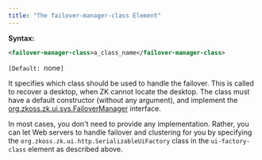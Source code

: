 ```yaml
---
title: "The failover-manager-class Element"
---
```


**Syntax:**

```xml
<failover-manager-class>a_class_name</failover-manager-class>
```

`[Default: `none`]`

It specifies which class should be used to handle the failover. This is
called to recover a desktop, when ZK cannot locate the desktop. The
class must have a default constructor (without any argument), and
implement the
[org.zkoss.zk.ui.sys.FailoverManager](https://www.zkoss.org/javadoc/latest/zk/org/zkoss/zk/ui/sys/FailoverManager.html)
interface.

In most cases, you don't need to provide any implementation. Rather, you
can let Web servers to handle failover and clustering for you by
specifying the
`org.zkoss.zk.ui.http.SerializableUiFactory` class in
the `ui-factory-class` element as described above.


